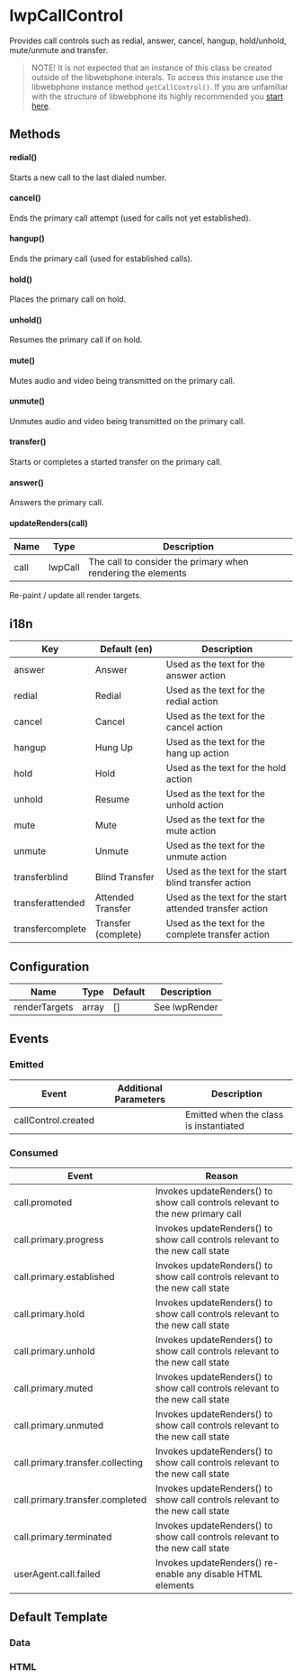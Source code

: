 # lwpCallControl

Provides call controls such as redial, answer, cancel, hangup, hold/unhold,
mute/unmute and transfer.

> NOTE! It is not expected that an instance of this class be created outside of the libwebphone interals. To access this instance use the libwebphone instance method `getCallControl()`. If you are unfamiliar with the structure of libwebphone its highly recommended you [start here](libwebphone.md).

## Methods

#### redial()

Starts a new call to the last dialed number.

#### cancel()

Ends the primary call attempt (used for calls not yet established).

#### hangup()

Ends the primary call (used for established calls).

#### hold()

Places the primary call on hold.

#### unhold()

Resumes the primary call if on hold.

#### mute()

Mutes audio and video being transmitted on the primary call.

#### unmute()

Unmutes audio and video being transmitted on the primary call.

#### transfer()

Starts or completes a started transfer on the primary call.

#### answer()

Answers the primary call.

#### updateRenders(call)

| Name | Type    | Description                                                  |
| ---- | ------- | ------------------------------------------------------------ |
| call | lwpCall | The call to consider the primary when rendering the elements |

Re-paint / update all render targets.

## i18n

| Key              | Default (en)        | Description                                             |
| ---------------- | ------------------- | ------------------------------------------------------- |
| answer           | Answer              | Used as the text for the answer action                  |
| redial           | Redial              | Used as the text for the redial action                  |
| cancel           | Cancel              | Used as the text for the cancel action                  |
| hangup           | Hung Up             | Used as the text for the hang up action                 |
| hold             | Hold                | Used as the text for the hold action                    |
| unhold           | Resume              | Used as the text for the unhold action                  |
| mute             | Mute                | Used as the text for the mute action                    |
| unmute           | Unmute              | Used as the text for the unmute action                  |
| transferblind    | Blind Transfer      | Used as the text for the start blind transfer action    |
| transferattended | Attended Transfer   | Used as the text for the start attended transfer action |
| transfercomplete | Transfer (complete) | Used as the text for the complete transfer action       |

## Configuration

| Name          | Type  | Default | Description   |
| ------------- | ----- | ------- | ------------- |
| renderTargets | array | []      | See lwpRender |

## Events

### Emitted

| Event               | Additional Parameters | Description                            |
| ------------------- | --------------------- | -------------------------------------- |
| callControl.created |                       | Emitted when the class is instantiated |

### Consumed

| Event                            | Reason                                                                         |
| -------------------------------- | ------------------------------------------------------------------------------ |
| call.promoted                    | Invokes updateRenders() to show call controls relevant to the new primary call |
| call.primary.progress            | Invokes updateRenders() to show call controls relevant to the new call state   |
| call.primary.established         | Invokes updateRenders() to show call controls relevant to the new call state   |
| call.primary.hold                | Invokes updateRenders() to show call controls relevant to the new call state   |
| call.primary.unhold              | Invokes updateRenders() to show call controls relevant to the new call state   |
| call.primary.muted               | Invokes updateRenders() to show call controls relevant to the new call state   |
| call.primary.unmuted             | Invokes updateRenders() to show call controls relevant to the new call state   |
| call.primary.transfer.collecting | Invokes updateRenders() to show call controls relevant to the new call state   |
| call.primary.transfer.completed  | Invokes updateRenders() to show call controls relevant to the new call state   |
| call.primary.terminated          | Invokes updateRenders() to show call controls relevant to the new call state   |
| userAgent.call.failed            | Invokes updateRenders() re-enable any disable HTML elements                    |

## Default Template

### Data

### HTML
